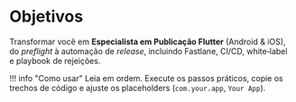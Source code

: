 # Objetivos

Transformar você em **Especialista em Publicação Flutter** (Android & iOS), do *preflight* à automação de *release*, incluindo Fastlane, CI/CD, white‑label e playbook de rejeições.

!!! info "Como usar"
    Leia em ordem. Execute os passos práticos, copie os trechos de código e ajuste os placeholders (`com.your.app`, `Your App`).

